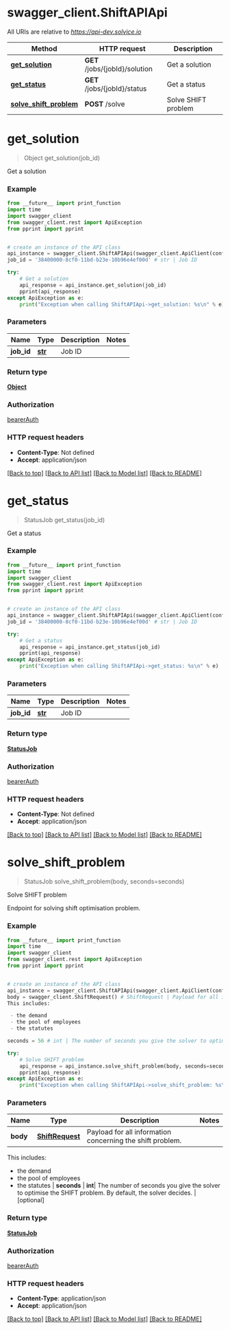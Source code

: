 # swagger_client.ShiftAPIApi

All URIs are relative to *https://api-dev.solvice.io*

Method | HTTP request | Description
------------- | ------------- | -------------
[**get_solution**](ShiftAPIApi.md#get_solution) | **GET** /jobs/{jobId}/solution | Get a solution
[**get_status**](ShiftAPIApi.md#get_status) | **GET** /jobs/{jobId}/status | Get a status
[**solve_shift_problem**](ShiftAPIApi.md#solve_shift_problem) | **POST** /solve | Solve SHIFT problem

# **get_solution**
> Object get_solution(job_id)

Get a solution

### Example
```python
from __future__ import print_function
import time
import swagger_client
from swagger_client.rest import ApiException
from pprint import pprint


# create an instance of the API class
api_instance = swagger_client.ShiftAPIApi(swagger_client.ApiClient(configuration))
job_id = '38400000-8cf0-11bd-b23e-10b96e4ef00d' # str | Job ID

try:
    # Get a solution
    api_response = api_instance.get_solution(job_id)
    pprint(api_response)
except ApiException as e:
    print("Exception when calling ShiftAPIApi->get_solution: %s\n" % e)
```

### Parameters

Name | Type | Description  | Notes
------------- | ------------- | ------------- | -------------
 **job_id** | [**str**](.md)| Job ID | 

### Return type

[**Object**](Object.md)

### Authorization

[bearerAuth](../README.md#bearerAuth)

### HTTP request headers

 - **Content-Type**: Not defined
 - **Accept**: application/json

[[Back to top]](#) [[Back to API list]](../README.md#documentation-for-api-endpoints) [[Back to Model list]](../README.md#documentation-for-models) [[Back to README]](../README.md)

# **get_status**
> StatusJob get_status(job_id)

Get a status

### Example
```python
from __future__ import print_function
import time
import swagger_client
from swagger_client.rest import ApiException
from pprint import pprint


# create an instance of the API class
api_instance = swagger_client.ShiftAPIApi(swagger_client.ApiClient(configuration))
job_id = '38400000-8cf0-11bd-b23e-10b96e4ef00d' # str | Job ID

try:
    # Get a status
    api_response = api_instance.get_status(job_id)
    pprint(api_response)
except ApiException as e:
    print("Exception when calling ShiftAPIApi->get_status: %s\n" % e)
```

### Parameters

Name | Type | Description  | Notes
------------- | ------------- | ------------- | -------------
 **job_id** | [**str**](.md)| Job ID | 

### Return type

[**StatusJob**](StatusJob.md)

### Authorization

[bearerAuth](../README.md#bearerAuth)

### HTTP request headers

 - **Content-Type**: Not defined
 - **Accept**: application/json

[[Back to top]](#) [[Back to API list]](../README.md#documentation-for-api-endpoints) [[Back to Model list]](../README.md#documentation-for-models) [[Back to README]](../README.md)

# **solve_shift_problem**
> StatusJob solve_shift_problem(body, seconds=seconds)

Solve SHIFT problem

Endpoint for solving shift optimisation problem. 

### Example
```python
from __future__ import print_function
import time
import swagger_client
from swagger_client.rest import ApiException
from pprint import pprint


# create an instance of the API class
api_instance = swagger_client.ShiftAPIApi(swagger_client.ApiClient(configuration))
body = swagger_client.ShiftRequest() # ShiftRequest | Payload for all information concerning the shift problem.
This includes:

 - the demand
 - the pool of employees
 - the statutes

seconds = 56 # int | The number of seconds you give the solver to optimise the SHIFT problem. By default, the solver decides. (optional)

try:
    # Solve SHIFT problem
    api_response = api_instance.solve_shift_problem(body, seconds=seconds)
    pprint(api_response)
except ApiException as e:
    print("Exception when calling ShiftAPIApi->solve_shift_problem: %s\n" % e)
```

### Parameters

Name | Type | Description  | Notes
------------- | ------------- | ------------- | -------------
 **body** | [**ShiftRequest**](ShiftRequest.md)| Payload for all information concerning the shift problem.
This includes:

 - the demand
 - the pool of employees
 - the statutes
 | 
 **seconds** | **int**| The number of seconds you give the solver to optimise the SHIFT problem. By default, the solver decides. | [optional] 

### Return type

[**StatusJob**](StatusJob.md)

### Authorization

[bearerAuth](../README.md#bearerAuth)

### HTTP request headers

 - **Content-Type**: application/json
 - **Accept**: application/json

[[Back to top]](#) [[Back to API list]](../README.md#documentation-for-api-endpoints) [[Back to Model list]](../README.md#documentation-for-models) [[Back to README]](../README.md)

